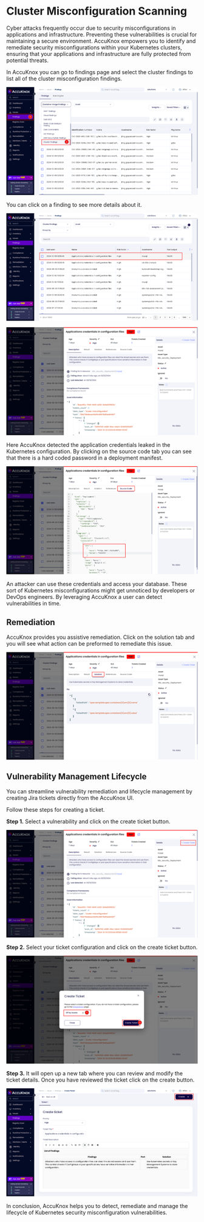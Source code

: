 # Cluster Misconfiguration Scanning

Cyber attacks frequently occur due to security misconfigurations in applications and infrastructure. Preventing these vulnerabilities is crucial for maintaining a secure environment. AccuKnox empowers you to identify and remediate security misconfigurations within your Kubernetes clusters, ensuring that your applications and infrastructure are fully protected from potential threats.

In AccuKnox you can go to findings page and select the cluster findings to list all of the cluster misconfiguration findings.

![cluster-misconfig-scanning](images/cluster-misconfig-scan/1.png)

You can click on a finding to see more details about it.

![cluster-misconfig-scanning](images/cluster-misconfig-scan/2.png)

![cluster-misconfig-scanning](images/cluster-misconfig-scan/3.png)

Here AccuKnox detected the application credentials leaked in the Kubernetes configuration. By clicking on the source code tab you can see that there is a hard coded password in a deployment manifest.

![image-20241009-080959.png](images/cluster-misconfig-scan/4.png)

An attacker can use these credentials and access your database. These sort of Kubernetes misconfigurations might get unnoticed by developers or DevOps engineers. By leveraging AccuKnox a user can detect vulnerabilities in time.

## Remediation

AccuKnox provides you assistive remediation. Click on the solution tab and you will see what action can be preformed to remediate this issue.

![image-20241009-081032.png](images/cluster-misconfig-scan/5.png)

## Vulnerability Management Lifecycle

You can streamline vulnerability remediation and lifecycle management by creating Jira tickets directly from the AccuKnox UI.

Follow these steps for creating a ticket.

**Step 1.** Select a vulnerability and click on the create ticket button.

![image-20241009-081115.png](images/cluster-misconfig-scan/6.png)

**Step 2.** Select your ticket configuration and click on the create ticket button.

![image-20241009-081207.png](images/cluster-misconfig-scan/7.png)

**Step 3.** It will open up a new tab where you can review and modify the ticket details. Once you have reviewed the ticket click on the create button.

![image-20241009-055457.png](images/cluster-misconfig-scan/8.png)

In conclusion, AccuKnox helps you to detect, remediate and manage the lifecycle of Kubernetes security misconfiguration vulnerabilities.
